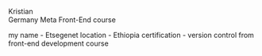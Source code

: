 Kristian	
Germany	
Meta Front-End course

my name - Etsegenet
location - Ethiopia 
certification - version control from front-end development course